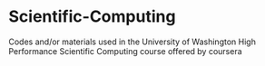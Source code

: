 Scientific-Computing
====================

Codes and/or materials used in the University of Washington High Performance Scientific Computing course offered by coursera
